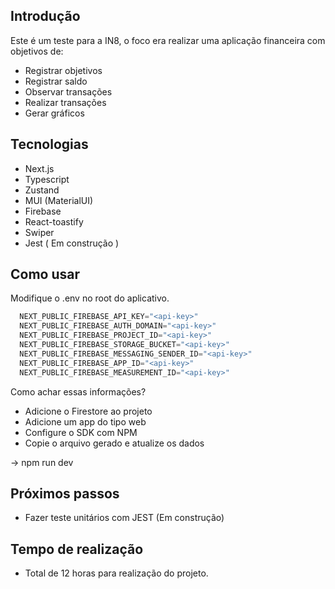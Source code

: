 ## Introdução

Este é um teste para a IN8, o foco era realizar uma aplicação financeira com objetivos de:
- Registrar objetivos
- Registrar saldo
- Observar transações
- Realizar transações
- Gerar gráficos
  
## Tecnologias

- Next.js
- Typescript
- Zustand
- MUI (MaterialUI)
- Firebase
- React-toastify
- Swiper
- Jest ( Em construção )

## Como usar

Modifique o .env no root do aplicativo. 
```js
  NEXT_PUBLIC_FIREBASE_API_KEY="<api-key>"
  NEXT_PUBLIC_FIREBASE_AUTH_DOMAIN="<api-key>"
  NEXT_PUBLIC_FIREBASE_PROJECT_ID="<api-key>"
  NEXT_PUBLIC_FIREBASE_STORAGE_BUCKET="<api-key>"
  NEXT_PUBLIC_FIREBASE_MESSAGING_SENDER_ID="<api-key>"
  NEXT_PUBLIC_FIREBASE_APP_ID="<api-key>"
  NEXT_PUBLIC_FIREBASE_MEASUREMENT_ID="<api-key>"
```
Como achar essas informações?
* Adicione o Firestore ao projeto
* Adicione um app do tipo web
* Configure o SDK com NPM
* Copie o arquivo gerado e atualize os dados

-> npm run dev

## Próximos passos

- Fazer teste unitários com JEST (Em construção)

## Tempo de realização

- Total de 12 horas para realização do projeto.

